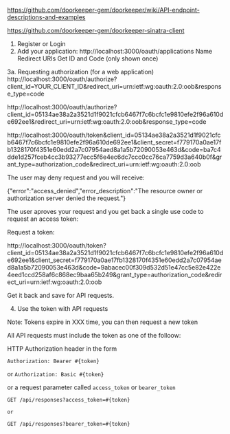https://github.com/doorkeeper-gem/doorkeeper/wiki/API-endpoint-descriptions-and-examples

https://github.com/doorkeeper-gem/doorkeeper-sinatra-client

1. Register or Login
2. Add your application:
  http://localhost:3000/oauth/applications
  Name
  Redirect URIs
  Get ID and Code (only shown once)

3a. Requesting authorization (for a web application)
  http://localhost:3000/oauth/authorize?client_id=YOUR_CLIENT_ID&redirect_uri=urn:ietf:wg:oauth:2.0:oob&response_type=code

  http://localhost:3000/oauth/authorize?client_id=05134ae38a2a3521d1f9021cfcb6467f7c6bcfc1e9810efe2f96a610de692ee1&redirect_uri=urn:ietf:wg:oauth:2.0:oob&response_type=code


   http://localhost:3000/oauth/token&client_id=05134ae38a2a3521d1f9021cfcb6467f7c6bcfc1e9810efe2f96a610de692ee1&client_secret=f779170a0ae17fb1328170f4351e60edd2a7c07954aed8a1a5b72090053e463d&code=ba7c4dde1d257fceb4cc3b93277ecc5f6e4ec6dc7ccc0cc76ca7759d3a640b0f&grant_type=authorization_code&redirect_uri=urn:ietf:wg:oauth:2.0:oob



  The user may deny request and you will receive:
  
  {"error":"access_denied","error_description":"The resource owner or authorization server denied the request."}

  The user aproves your request and you get back a single use code to request an access token:

  Request a token: 

  http://localhost:3000/oauth/token?client_id=05134ae38a2a3521d1f9021cfcb6467f7c6bcfc1e9810efe2f96a610de692ee1&client_secret=f779170a0ae17fb1328170f4351e60edd2a7c07954aed8a1a5b72090053e463d&code=9abacec00f309d532d51e47cc5e82e422e4eed1ccd258af6c868ec9baa65b249&grant_type=authorization_code&redirect_uri=urn:ietf:wg:oauth:2.0:oob

  Get it back and save for API requests. 

4. Use the token with API requests

  Note: Tokens expire in XXX time, you can then request a new token

  All API requests must include the token as  one of the folloow:

  HTTP  Authorization header in the form
  
  `Authorization: Bearer #{token}`

  or
  `Authorization: Basic #{token}`

  or a request parameter called `access_token` or `bearer_token`
  ```
  GET /api/responses?access_token=#{token}

  or

  GET /api/responses?bearer_token=#{token}